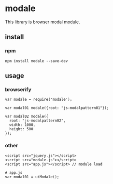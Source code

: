 # modale

This library is browser modal module.

## install

### npm
```npm install modale --save-dev```

## usage

### browserify
```
var modale = require('modale');

var modal01 modale({root: "js-modalpattern01"});

var modal02 modale({
  root: "js-modalpattern02",
  width: 1000,
  height: 500
});
```

### other
```
<script src="jquery.js"></script>
<script src="modale.js"></script>
<script src="app.js"></script> // module load

# app.js
var modal01 = uiModale();
```

